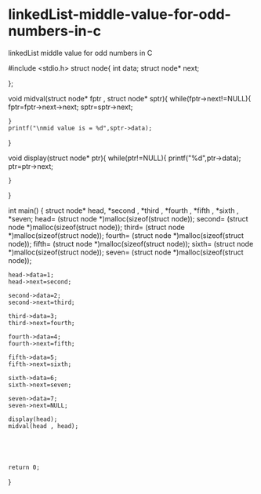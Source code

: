 # linkedList-middle-value-for-odd-numbers-in-c
linkedList middle value for odd numbers in C

#include <stdio.h>
struct node{
    int data;
    struct node* next;
    
};

void midval(struct node* fptr , struct node* sptr){
    while(fptr->next!=NULL){
        fptr=fptr->next->next;
        sptr=sptr->next;
        
    }
    printf("\nmid value is = %d",sptr->data);
    
}



void display(struct node* ptr){
    while(ptr!=NULL){
        printf("%d",ptr->data);
        ptr=ptr->next;
        
    }
    
    
}


int main()
{
    struct node* head, *second , *third , *fourth , *fifth , *sixth , *seven;
    head= (struct node *)malloc(sizeof(struct  node));
    second= (struct node *)malloc(sizeof(struct  node));
    third= (struct node *)malloc(sizeof(struct  node));
    fourth= (struct node *)malloc(sizeof(struct  node));
    fifth= (struct node *)malloc(sizeof(struct  node));
    sixth= (struct node *)malloc(sizeof(struct  node));
    seven= (struct node *)malloc(sizeof(struct  node));
    
    
    head->data=1;
    head->next=second;
    
    second->data=2;
    second->next=third;
    
    third->data=3;
    third->next=fourth;
    
    fourth->data=4;
    fourth->next=fifth;
    
    fifth->data=5;
    fifth->next=sixth;
    
    sixth->data=6;
    sixth->next=seven;
    
    seven->data=7;
    seven->next=NULL;
    
    display(head);  
    midval(head , head);
    
    


    
    return 0;
}
